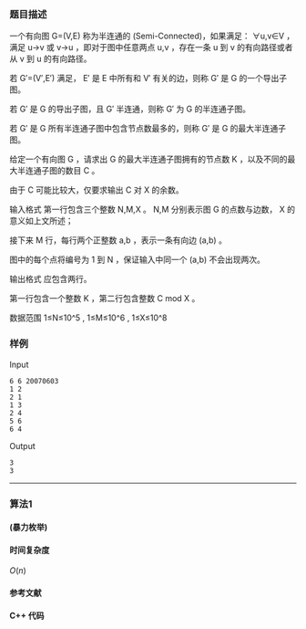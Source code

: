 ### 题目描述

一个有向图  G=(V,E)  称为半连通的 (Semi-Connected)，如果满足： ∀u,v∈V ，满足  u→v  或  v→u ，即对于图中任意两点  u,v ，存在一条  u  到  v  的有向路径或者从  v  到  u  的有向路径。

若  G′=(V′,E′)  满足， E′  是  E  中所有和  V′  有关的边，则称  G′  是  G  的一个导出子图。

若  G′  是  G  的导出子图，且  G′  半连通，则称  G′  为  G  的半连通子图。

若  G′  是  G  所有半连通子图中包含节点数最多的，则称  G′  是  G  的最大半连通子图。

给定一个有向图  G ，请求出  G  的最大半连通子图拥有的节点数  K ，以及不同的最大半连通子图的数目  C 。

由于  C  可能比较大，仅要求输出  C  对  X  的余数。

输入格式
第一行包含三个整数  N,M,X 。 N,M  分别表示图  G  的点数与边数， X  的意义如上文所述；

接下来  M  行，每行两个正整数  a,b ，表示一条有向边  (a,b) 。

图中的每个点将编号为  1  到  N ，保证输入中同一个  (a,b)  不会出现两次。

输出格式
应包含两行。

第一行包含一个整数  K ，第二行包含整数  C mod X 。

数据范围
1≤N≤10^5 ,
1≤M≤10^6 ,
1≤X≤10^8

### 样例

Input

```
6 6 20070603
1 2
2 1
1 3
2 4
5 6
6 4
```

Output

```
3
3
```

----------

### 算法1
#### (暴力枚举)


#### 时间复杂度

$O(n)$

#### 参考文献

#### C++ 代码

``` cpp

```
